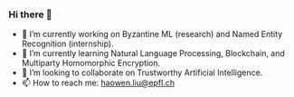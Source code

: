 ### Hi there 👋

- 🔭 I’m currently working on Byzantine ML (research) and Named Entity Recognition (internship).
- 🌱 I’m currently learning Natural Language Processing, Blockchain, and Multiparty Homomorphic Encryption.
- 👯 I’m looking to collaborate on Trustworthy Artificial Intelligence.
- 📫 How to reach me: haowen.liu@epfl.ch

<!--
**MekAkUActOR/MekAkUActOR** is a ✨ _special_ ✨ repository because its `README.md` (this file) appears on your GitHub profile.

Here are some ideas to get you started:

- 🔭 I’m currently working on ...
- 🌱 I’m currently learning ...
- 👯 I’m looking to collaborate on ...
- 🤔 I’m looking for help with ...
- 💬 Ask me about ...
- 📫 How to reach me: ...
- 😄 Pronouns: ...
- ⚡ Fun fact: 
-->
